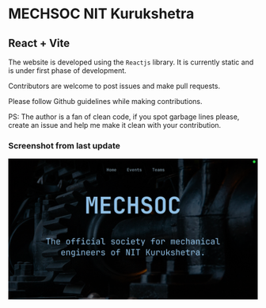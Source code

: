 # MECHSOC NIT Kurukshetra 

## React + Vite

The website is developed using the `Reactjs` library. It is currently static and is under first phase of development.

Contributors are welcome to post issues and make pull requests.

Please follow Github guidelines while making contributions.

PS: The author is a fan of clean code, if you spot garbage lines please, create an issue and help me make it clean with
your contribution.

### Screenshot from last update
<img src="src/assets/11_august_2023_update.png" alt="screenshot" />